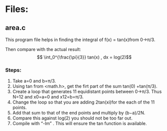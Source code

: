 # Files:
## area.c
This program file helps in finding the integral of 
f(x) = tan(x)from 0→π/3. <br>

Then compare with the actual result: <br>
$$ \int_0^{\frac{\pi}{3}} tan(x) , dx = log(2)$$

### Steps:
1. Take a=0 and b=π/3.
2. Using tan from <math.h>, get the firt part of the sum tan(0) +tan(π/3).
3. Create a loop that generates 11 equidistant points between 0→π/3. Thus N=12 and x0=a=0 and x12=b=π/3.
4. Change the loop so that you are adding 2tan(xi)for the each of the 11 points.
5. Add that sum to that of the end points and multiply by (b−a)/2N.
6. Compare this against log(2) you should not be too far out.
7. Compile with “-lm” . This will ensure the tan function is available.